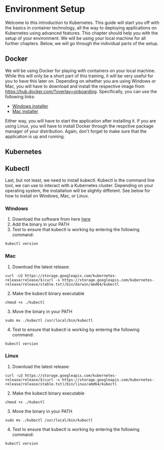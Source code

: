 # Environment Setup

Welcome to this introduction to Kubernetes. This guide will start you off with the basics in container technology, all the way to deploying applications on Kubernetes using advanced features. This chapter should help you with the setup of your environment. We will be using your local machine for all further chapters. Below, we will go through the individual parts of the setup.

## Docker
We will be using Docker for playing with containers on your local machine. While this will only be a short part of this training, it will be very useful for you to have this later on. Depending on whether you are using Windows or Mac, you will have to download and install the respective image from https://hub.docker.com/?overlay=onboarding. Specifically, you can use the following links:
- [Windows installer](https://download.docker.com/win/stable/Docker%20for%20Windows%20Installer.exe)
- [Mac installer](https://download.docker.com/mac/stable/Docker.dmg)

Either way, you will have to start the application after installing it. If you are using Linux, you will have to install Docker through the respctive package manager of your distribution. Again, don't forget to make sure that the application is up and running.

## Kubernetes




## Kubectl
Last, but not least, we need to install kubectl. Kubectl is the command line tool, we can use to interact with a Kubernetes cluster. Depending on your operating system, the installation will be slightly different. See below for how to install on Windows, Mac, or Linux.

### Windows
1. Download the software from here [here](https://storage.googleapis.com/kubernetes-release/release/v1.15.0/bin/windows/amd64/kubectl.exe)
2. Add the binary in your PATH
3. Test to ensure that kubectl is working by entering the following command:
```
kubectl version
```

### Mac
1. Download the latest release:
```
curl -LO https://storage.googleapis.com/kubernetes-release/release/$(curl -s https://storage.googleapis.com/kubernetes-release/release/stable.txt)/bin/darwin/amd64/kubectl
```

2. Make the kubectl binary executable
```
chmod +x ./kubectl
```

3. Move the binary in your PATH
```
sudo mv ./kubectl /usr/local/bin/kubectl
```

4. Test to ensure that kubectl is working by entering the following command:
```
kubectl version
```

### Linux
1. Download the latest release:
```
curl -LO https://storage.googleapis.com/kubernetes-release/release/$(curl -s https://storage.googleapis.com/kubernetes-release/release/stable.txt)/bin/linux/amd64/kubectl
```

2. Make the kubectl binary executable
```
chmod +x ./kubectl
```

3. Move the binary in your PATH
```
sudo mv ./kubectl /usr/local/bin/kubectl
```

4. Test to ensure that kubectl is working by entering the following command:
```
kubectl version
```





<!--
## Kubectl Auto-completion (optional)
With the components above, we already have everything that we will need for the training. Additionally, we can set up auto-completion for the kubectl on Mac and Linux. See below how to install the feature on Linux and Mac.

### Mac
To install the feature on Mac, you will first have to make sure that bash autocompletion is installed. You can check that via the following command:

```
type _init_completion
```

If the command does not succeed, you first need to install bash-autocomplete via the following command (requires Homebrew):

```
brew install bash-completion@2
```

Now go to your '~/.bashrc' file, and add this entry it:

```
export BASH_COMPLETION_COMPAT_DIR="/usr/local/etc/bash_completion.d"
[[ -r "/usr/local/etc/profile.d/bash_completion.sh" ]] && . "/usr/local/etc/profile.d/bash_completion.sh"
```

After this, you need to reload your shell, then kubectl autocompletion should be working.


### Linux
```
apt-get install bash-completion
```
or
```
yum install bash-completion
```





To enable this feature, you first need to check if you have bash autocompletion installed on your system. Run the following command to find out:
```
type _init_completion
```
-->
